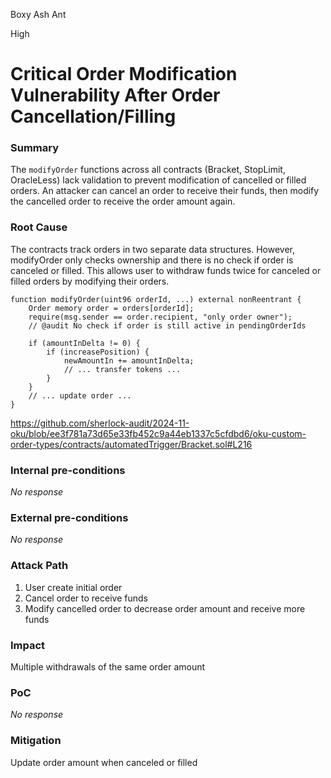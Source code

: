 Boxy Ash Ant

High

# Critical Order Modification Vulnerability After Order Cancellation/Filling

### Summary

The `modifyOrder` functions across all contracts (Bracket, StopLimit, OracleLess) lack validation to prevent modification of cancelled or filled orders. An attacker can cancel an order to receive their funds, then modify the cancelled order to receive the order amount again.


### Root Cause

The contracts track orders in two separate data structures. However, modifyOrder only checks ownership and there is no check if order is canceled or filled. This allows user to withdraw funds twice for canceled or filled orders by modifying their orders.

```solidity
function modifyOrder(uint96 orderId, ...) external nonReentrant {
    Order memory order = orders[orderId];
    require(msg.sender == order.recipient, "only order owner");
    // @audit No check if order is still active in pendingOrderIds
    
    if (amountInDelta != 0) {
        if (increasePosition) {
            newAmountIn += amountInDelta;
            // ... transfer tokens ...
        }
    }
    // ... update order ...
}
```
https://github.com/sherlock-audit/2024-11-oku/blob/ee3f781a73d65e33fb452c9a44eb1337c5cfdbd6/oku-custom-order-types/contracts/automatedTrigger/Bracket.sol#L216

### Internal pre-conditions

_No response_

### External pre-conditions

_No response_

### Attack Path

1. User create initial order
2. Cancel order to receive funds
3. Modify cancelled order to decrease order amount and receive more funds


### Impact

Multiple withdrawals of the same order amount


### PoC

_No response_

### Mitigation

Update order amount when canceled or filled
